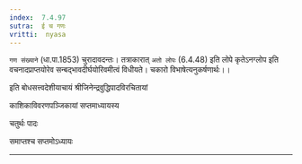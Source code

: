 ```yaml
---
index:  7.4.97
sutra:  ई च गणः
vritti:  nyasa
---
```


`गण संख्याने` (धा.पा.1853) चुरादावदन्तः। तत्राकारात् `अतो लोपः` (6.4.48) इति लोपे कृतेऽनग्लोप इति वचनादप्राप्तयोरेव सन्बद्भावदीर्घयोरिवमीत्वं विधीयते।
चकारो विभाषेत्यनुकर्षणार्थः।।

इति बोधसत्त्वदेशीयाचायं श्रीजिनेन्द्रवुद्धिपादविरचितायां

काशिकाविवरणपञ्जिकायां सप्तमाध्यायस्य

चतुर्थः पादः

समाप्तश्च सप्तमोऽध्यायः
- - -
